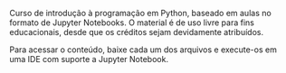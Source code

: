 Curso de introdução à programação em Python, baseado em aulas no formato de Jupyter Notebooks. O material é de uso livre para fins educacionais, desde que os créditos sejam devidamente atribuídos.

Para acessar o conteúdo, baixe cada um dos arquivos e execute-os em uma IDE com suporte a Jupyter Notebook.
